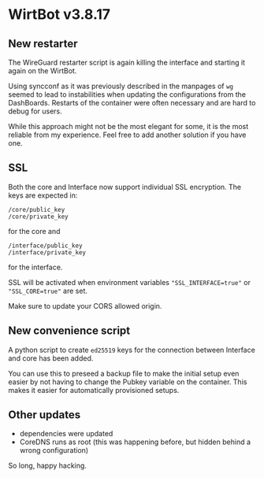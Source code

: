 # WirtBot v3.8.17

## New restarter
The WireGuard restarter script is again killing the interface and starting it again on the WirtBot.

Using syncconf as it was previously described in the manpages of `wg` seemed to lead to instabilities when updating the configurations from the DashBoards.
Restarts of the container were often necessary and are hard to debug for users.

While this approach might not be the most elegant for some, it is the most reliable from my experience.
Feel free to add another solution if you have one.

## SSL

Both the core and Interface now support individual SSL encryption.
The keys are expected in:

```
/core/public_key
/core/private_key
```
for the core  and
```
/interface/public_key
/interface/private_key
```
for the interface.

SSL will be activated when environment variables `"SSL_INTERFACE=true"` or `"SSL_CORE=true"` are set.

Make sure to update your CORS allowed origin.

## New convenience script
A python script to create `ed25519` keys for the connection between Interface and core has been added.

You can use this to preseed a backup file to make the initial setup even easier by not having to change the Pubkey variable on the container.
This makes it easier for automatically provisioned setups.


## Other updates
- dependencies were updated
- CoreDNS runs as root (this was happening before, but hidden behind a wrong configuration)


So long, happy hacking.
